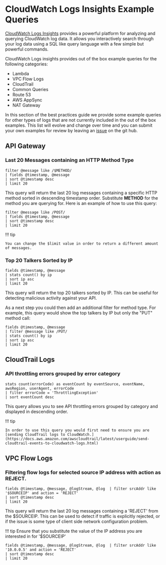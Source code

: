 # CloudWatch Logs Insights Example Queries

[CloudWatch Logs Insights](https://docs.aws.amazon.com/AmazonCloudWatch/latest/logs/AnalyzingLogData.html) provides a powerful platform for analyzing and querying CloudWatch log data. It allows you interactively search through your log data using a SQL like query language with a few simple but powerful commands. 

CloudWatch Logs insights provides out of the box example queries for the following categories:

- Lambda
- VPC Flow Logs
- CloudTrail
- Common Queries
- Route 53
- AWS AppSync
- NAT Gateway

In this section of the best practices guide we provide some example queries for other types of logs that are not currently included in the out of the box examples. This list will evolve and change over time and you can submit your own examples for review by leaving an [issue](https://github.com/aws-observability/observability-best-practices/issues) on the git hub.

## API Gateway

### Last 20 Messages containing an HTTP Method Type

```
filter @message like /$METHOD/ 
| fields @timestamp, @message
| sort @timestamp desc
| limit 20
```

This query will return the last 20 log messages containing a specific HTTP method sorted in descending timestamp order. Substitute **METHOD** for the method you are querying for. Here is an example of how to use this query:

```
filter @message like /POST/ 
| fields @timestamp, @message
| sort @timestamp desc
| limit 20
```

!!! tip

    You can change the $limit value in order to return a different amount of messages.


### Top 20 Talkers Sorted by IP

```
fields @timestamp, @message
| stats count() by ip
| sort ip asc
| limit 20
```

This query will return the top 20 talkers sorted by IP. This can be useful for detecting malicious activity against your API.

As a next step you could then add an additional filter for method type. For example, this query would show the top talkers by IP but only the "PUT" method call:

```
fields @timestamp, @message
| filter @message like /PUT/
| stats count() by ip
| sort ip asc
| limit 20
```

## CloudTrail Logs

### API throttling errors grouped by error category

```
stats count(errorCode) as eventCount by eventSource, eventName, awsRegion, userAgent, errorCode
| filter errorCode = 'ThrottlingException' 
| sort eventCount desc
```

This query allows you to see API throttling errors grouped by category and displayed in descending order.

!!! tip
    
    In order to use this query you would first need to ensure you are [sending CloudTrail logs to CloudWatch.](https://docs.aws.amazon.com/awscloudtrail/latest/userguide/send-cloudtrail-events-to-cloudwatch-logs.html)

## VPC Flow Logs

### Filtering flow logs for selected source IP address with action as REJECT.

```
fields @timestamp, @message, @logStream, @log  | filter srcAddr like '$SOURCEIP' and action = 'REJECT'
| sort @timestamp desc
| limit 20
```

This query will return the last 20 log messages containing a 'REJECT' from the $SOURCEIP. This can be used to detect if traffic is explicitly rejected, or if the issue is some type of client side network configuration problem.

!!! tip
    Ensure that you substitute the value of the IP address you are interested in for '$SOURCEIP'

```
fields @timestamp, @message, @logStream, @log  | filter srcAddr like '10.0.0.5' and action = 'REJECT'
| sort @timestamp desc
| limit 20
```

